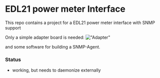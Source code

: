 EDL21 power meter Interface
===========================

This repo contains a project for a EDL21 power meter interface with SNMP support

Only a simple adapter board is needed:
!["Adapter"](https://github.com/GBert/openwrt-misc/blob/master/sml-snmp-agent/pictures/adapter.png)

and some software for building a SNMP-Agent.

### Status

- working, but needs to daemonize externally

